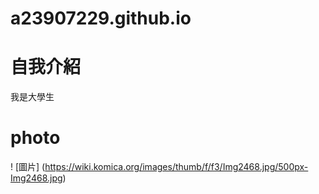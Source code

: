 # a23907229.github.io

# 自我介紹

我是大學生

# photo

! [圖片] (https://wiki.komica.org/images/thumb/f/f3/Img2468.jpg/500px-Img2468.jpg)

